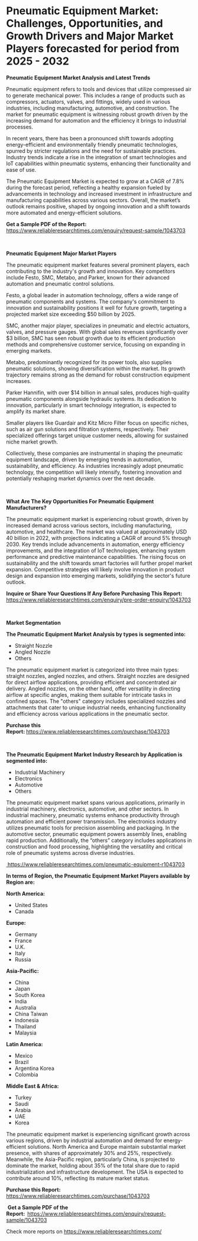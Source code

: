 <p><h1>Pneumatic Equipment Market: Challenges, Opportunities, and Growth Drivers and Major Market Players forecasted for period from 2025 - 2032</h1></p><p><strong>Pneumatic Equipment Market Analysis and Latest Trends</strong></p>
<p><p>Pneumatic equipment refers to tools and devices that utilize compressed air to generate mechanical power. This includes a range of products such as compressors, actuators, valves, and fittings, widely used in various industries, including manufacturing, automotive, and construction. The market for pneumatic equipment is witnessing robust growth driven by the increasing demand for automation and the efficiency it brings to industrial processes. </p><p>In recent years, there has been a pronounced shift towards adopting energy-efficient and environmentally friendly pneumatic technologies, spurred by stricter regulations and the need for sustainable practices. Industry trends indicate a rise in the integration of smart technologies and IoT capabilities within pneumatic systems, enhancing their functionality and ease of use. </p><p>The Pneumatic Equipment Market is expected to grow at a CAGR of 7.8% during the forecast period, reflecting a healthy expansion fueled by advancements in technology and increased investment in infrastructure and manufacturing capabilities across various sectors. Overall, the market’s outlook remains positive, shaped by ongoing innovation and a shift towards more automated and energy-efficient solutions.</p></p>
<p><strong>Get a Sample PDF of the Report:&nbsp;</strong> <a href="https://www.reliableresearchtimes.com/enquiry/request-sample/1043703?utm_campaign=2334&utm_medium=2&utm_source=Github&utm_content=ia&utm_term=19022025&utm_id=pneumatic-equipment">https://www.reliableresearchtimes.com/enquiry/request-sample/1043703</a></p>
<p>&nbsp;</p>
<p><strong>Pneumatic Equipment Major Market Players</strong></p>
<p><p>The pneumatic equipment market features several prominent players, each contributing to the industry's growth and innovation. Key competitors include Festo, SMC, Metabo, and Parker, known for their advanced automation and pneumatic control solutions. </p><p>Festo, a global leader in automation technology, offers a wide range of pneumatic components and systems. The company's commitment to innovation and sustainability positions it well for future growth, targeting a projected market size exceeding $50 billion by 2025.</p><p>SMC, another major player, specializes in pneumatic and electric actuators, valves, and pressure gauges. With global sales revenues significantly over $3 billion, SMC has seen robust growth due to its efficient production methods and comprehensive customer service, focusing on expanding in emerging markets.</p><p>Metabo, predominantly recognized for its power tools, also supplies pneumatic solutions, showing diversification within the market. Its growth trajectory remains strong as the demand for robust construction equipment increases.</p><p>Parker Hannifin, with over $14 billion in annual sales, produces high-quality pneumatic components alongside hydraulic systems. Its dedication to innovation, particularly in smart technology integration, is expected to amplify its market share.</p><p>Smaller players like Guardair and Kitz Micro Filter focus on specific niches, such as air gun solutions and filtration systems, respectively. Their specialized offerings target unique customer needs, allowing for sustained niche market growth.</p><p>Collectively, these companies are instrumental in shaping the pneumatic equipment landscape, driven by emerging trends in automation, sustainability, and efficiency. As industries increasingly adopt pneumatic technology, the competition will likely intensify, fostering innovation and potentially reshaping market dynamics over the next decade.</p></p>
<p>&nbsp;</p>
<p><strong>What Are The Key Opportunities For Pneumatic Equipment Manufacturers?</strong></p>
<p><p>The pneumatic equipment market is experiencing robust growth, driven by increased demand across various sectors, including manufacturing, automotive, and healthcare. The market was valued at approximately USD 40 billion in 2022, with projections indicating a CAGR of around 5% through 2030. Key trends include advancements in automation, energy efficiency improvements, and the integration of IoT technologies, enhancing system performance and predictive maintenance capabilities. The rising focus on sustainability and the shift towards smart factories will further propel market expansion. Competitive strategies will likely involve innovation in product design and expansion into emerging markets, solidifying the sector's future outlook.</p></p>
<p><strong>Inquire or Share Your Questions If Any Before Purchasing This Report:</strong> <a href="https://www.reliableresearchtimes.com/enquiry/pre-order-enquiry/1043703?utm_campaign=2334&utm_medium=2&utm_source=Github&utm_content=ia&utm_term=19022025&utm_id=pneumatic-equipment">https://www.reliableresearchtimes.com/enquiry/pre-order-enquiry/1043703</a></p>
<p>&nbsp;</p>
<p><strong>Market Segmentation</strong></p>
<p><strong>The Pneumatic Equipment Market Analysis by types is segmented into:</strong></p>
<p><ul><li>Straight Nozzle</li><li>Angled Nozzle</li><li>Others</li></ul></p>
<p><p>The pneumatic equipment market is categorized into three main types: straight nozzles, angled nozzles, and others. Straight nozzles are designed for direct airflow applications, providing efficient and concentrated air delivery. Angled nozzles, on the other hand, offer versatility in directing airflow at specific angles, making them suitable for intricate tasks in confined spaces. The "others" category includes specialized nozzles and attachments that cater to unique industrial needs, enhancing functionality and efficiency across various applications in the pneumatic sector.</p></p>
<p><strong>Purchase this Report:&nbsp;</strong><a href="https://www.reliableresearchtimes.com/purchase/1043703?utm_campaign=2334&utm_medium=2&utm_source=Github&utm_content=ia&utm_term=19022025&utm_id=pneumatic-equipment">https://www.reliableresearchtimes.com/purchase/1043703</a></p>
<p>&nbsp;</p>
<p><strong>The Pneumatic Equipment Market Industry Research by Application is segmented into:</strong></p>
<p><ul><li>Industrial Machinery</li><li>Electronics</li><li>Automotive</li><li>Others</li></ul></p>
<p><p>The pneumatic equipment market spans various applications, primarily in industrial machinery, electronics, automotive, and other sectors. In industrial machinery, pneumatic systems enhance productivity through automation and efficient power transmission. The electronics industry utilizes pneumatic tools for precision assembling and packaging. In the automotive sector, pneumatic equipment powers assembly lines, enabling rapid production. Additionally, the “others” category includes applications in construction and food processing, highlighting the versatility and critical role of pneumatic systems across diverse industries.</p></p>
<p><a href="https://www.reliableresearchtimes.com/pneumatic-equipment-r1043703?utm_campaign=2334&utm_medium=2&utm_source=Github&utm_content=ia&utm_term=19022025&utm_id=pneumatic-equipment">&nbsp;https://www.reliableresearchtimes.com/pneumatic-equipment-r1043703</a></p>
<p><strong>In terms of Region, the Pneumatic Equipment Market Players available by Region are:</strong></p>
<p>
    <p> <strong> North America: </strong>
        <ul>
            <li>United States</li>
            <li>Canada</li>
        </ul>
        </p> 
    <p> <strong> Europe: </strong>
        <ul>
            <li>Germany</li>
            <li>France</li>
            <li>U.K.</li>
            <li>Italy</li>
            <li>Russia</li>
        </ul>
        </p> 
    <p> <strong> Asia-Pacific: </strong>
        <ul>
            <li>China</li>
            <li>Japan</li>
            <li>South Korea</li>
            <li>India</li>
            <li>Australia</li>
            <li>China Taiwan</li>
            <li>Indonesia</li>
            <li>Thailand</li>
            <li>Malaysia</li>
        </ul>
        </p> 
    <p> <strong> Latin America: </strong>
        <ul>
            <li>Mexico</li>
            <li>Brazil</li>
            <li>Argentina Korea</li>
            <li>Colombia</li>
        </ul>
        </p> 
    <p> <strong> Middle East & Africa: </strong>
        <ul>
            <li>Turkey</li>
            <li>Saudi</li>
            <li>Arabia</li>
            <li>UAE</li>
            <li>Korea</li>
        </ul>
    </p>
    </p>
<p><p>The pneumatic equipment market is experiencing significant growth across various regions, driven by industrial automation and demand for energy-efficient solutions. North America and Europe maintain substantial market presence, with shares of approximately 30% and 25%, respectively. Meanwhile, the Asia-Pacific region, particularly China, is projected to dominate the market, holding about 35% of the total share due to rapid industrialization and infrastructure development. The USA is expected to contribute around 10%, reflecting its mature market status.</p></p>
<p><strong>Purchase this Report: </strong><a href="https://www.reliableresearchtimes.com/purchase/1043703?utm_campaign=2334&utm_medium=2&utm_source=Github&utm_content=ia&utm_term=19022025&utm_id=pneumatic-equipment">https://www.reliableresearchtimes.com/purchase/1043703</a></p>
<p>&nbsp;<strong>Get a Sample PDF of the Report:&nbsp;&nbsp;</strong><a href="https://www.reliableresearchtimes.com/enquiry/request-sample/1043703?utm_campaign=2334&utm_medium=2&utm_source=Github&utm_content=ia&utm_term=19022025&utm_id=pneumatic-equipment">https://www.reliableresearchtimes.com/enquiry/request-sample/1043703</a></p>
<p><strong></strong></p>
<p>Check more reports on <a href="https://www.reliableresearchtimes.com/?utm_campaign=2334&utm_medium=2&utm_source=Github&utm_content=ia&utm_term=19022025&utm_id=pneumatic-equipment">https://www.reliableresearchtimes.com/</a></p>